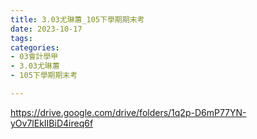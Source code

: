 ```yaml
---
title: 3.03尤琳蕙_105下學期期末考
date: 2023-10-17
tags: 
categories:
- 03會計學甲
- 3.03尤琳蕙
- 105下學期期末考

---
```

https://drive.google.com/drive/folders/1q2p-D6mP77YN-yOv7lEkIIBiD4ireq6f
